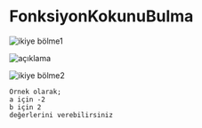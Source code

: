 # FonksiyonKokunuBulma


![ikiye bölme1](https://user-images.githubusercontent.com/83709603/117288813-92f68180-ae74-11eb-8b9e-bcfcdfcbe808.JPG)

![açıklama](https://user-images.githubusercontent.com/83709603/117290258-3eec9c80-ae76-11eb-8a3a-8b85e592806f.JPG)


![ikiye bölme2](https://user-images.githubusercontent.com/83709603/117290366-63e10f80-ae76-11eb-9f32-06cbe65f5302.JPG)

```
Örnek olarak; 
a için -2 
b için 2
değerlerini verebilirsiniz
```
